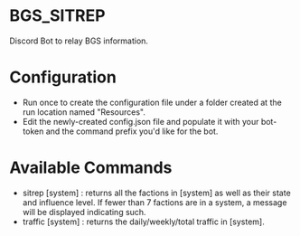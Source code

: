 # BGS_SITREP
 Discord Bot to relay BGS information.

# Configuration
* Run once to create the configuration file under a folder created at the run location named "Resources".
* Edit the newly-created config.json file and populate it with your bot-token and the command prefix you'd like for the bot.

# Available Commands
* sitrep [system] : returns all the factions in [system] as well as their state and influence level. If fewer than 7 factions are in a system, a message will be displayed indicating such.
* traffic [system] : returns the daily/weekly/total traffic in [system].
